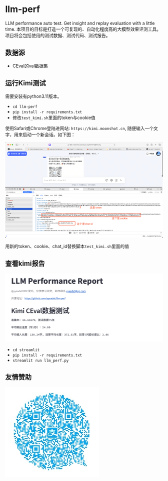 # llm-perf
LLM performance auto test. Get insight and replay evaluation with a little time.
本项目的目标是打造一个可复现的、自动化程度高的大模型效果评测工具。项目将会包括使用的测试数据、测试代码、测试报告。

## 数据源

- CEval的val数据集

## 运行Kimi测试

需要安装有python3.11版本。

- `cd llm-perf`
- `pip install -r requirements.txt`
- 修改`test_kimi.sh`里面的token与cookie值

使用Safari或Chrome登陆进网站: `https://kimi.moonshot.cn`, 随便输入一个文字，用来启动一个新会话。如下图：

![](./snapshots/kimi_help.png)

用新的token、cookie、chat_id替换脚本`test_kimi.sh`里面的值

## 查看kimi报告

![](./snapshots/kimi.png)

- `cd streamlit`
- `pip install -r requirements.txt`
- `streamlit run llm_perf.py`

## 友情赞助

![](./snapshots/zhifubao_donate.JPG)